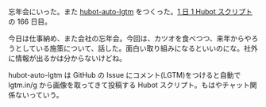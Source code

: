 忘年会にいった。また [hubot-auto-lgtm][gh:bouzuya/hubot-auto-lgtm] をつくった。[1 日 1 Hubot スクリプト][hubot-script-per-day]の 166 日目。

今日は仕事納め、また会社の忘年会。今回は、カツオを食べつつ、来年からやろうとしている施策について、話した。面白い取り組みになるといいのにな。社外に情報が出るかは分からないけどね。

hubot-auto-lgtm は GitHub の Issue にコメント(LGTM)をつけると自動で lgtm.in/g から画像を取ってきて投稿する Hubot スクリプト。もはやチャット関係ないっていう。

[hubot-script-per-day]: http://blog.bouzuya.net/posts?tags=hubot-script-per-day
[gh:bouzuya/hubot-auto-lgtm]: https://github.com/bouzuya/hubot-auto-lgtm
